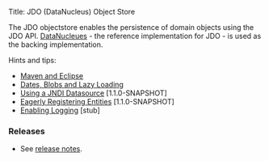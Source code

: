 Title: JDO (DataNucleus) Object Store

The JDO objectstore enables the persistence of domain objects using the JDO API. [DataNucleues](http://datanucleus.org) - the reference implementation for JDO - is used as the backing implementation.

Hints and tips:

- [Maven and Eclipse](maven-and-eclipse.html)
- [Dates, Blobs and Lazy Loading](dates-blobs-lazy-loading.html)
- [Using a JNDI Datasource](using-jndi-datasource.html) [1.1.0-SNAPSHOT]
- [Eagerly Registering Entities](eagerly-registering-entities.html) [1.1.0-SNAPSHOT]
- [Enabling Logging](enabling-logging.html) [stub]

### Releases

- See [release notes](release-notes/about.html).
